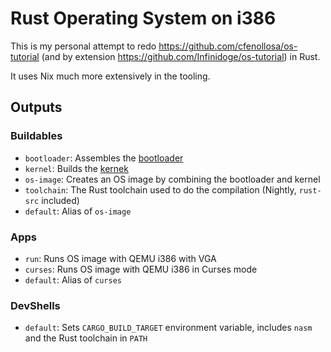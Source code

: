 # Rust Operating System on i386

This is my personal attempt to redo https://github.com/cfenollosa/os-tutorial (and by extension https://github.com/Infinidoge/os-tutorial) in Rust.

It uses Nix much more extensively in the tooling.

## Outputs

### Buildables

- `bootloader`: Assembles the [bootloader](./boot)
- `kernel`: Builds the [kernek](./kernel)
- `os-image`: Creates an OS image by combining the bootloader and kernel
- `toolchain`: The Rust toolchain used to do the compilation (Nightly, `rust-src` included)
- `default`: Alias of `os-image`

### Apps

- `run`: Runs OS image with QEMU i386 with VGA
- `curses`: Runs OS image with QEMU i386 in Curses mode
- `default`: Alias of `curses`

### DevShells

- `default`: Sets `CARGO_BUILD_TARGET` environment variable, includes `nasm` and the Rust toolchain in `PATH`
